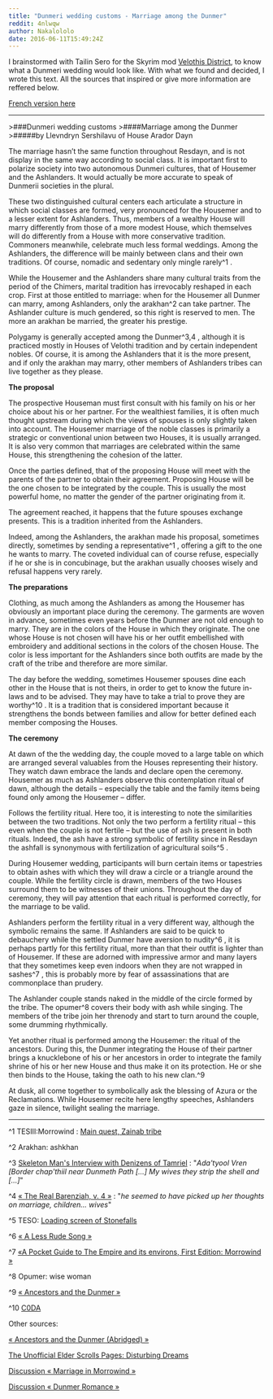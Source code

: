```yaml
---
title: "Dunmeri wedding customs - Marriage among the Dunmer"
reddit: 4nlwqw
author: Nakalololo
date: 2016-06-11T15:49:24Z
---
```


I brainstormed with Tailin Sero for the Skyrim mod [Velothis District](http://steamcommunity.com/sharedfiles/filedetails/?id=646267057), to know what a Dunmeri wedding would look like. With what we found and decided, I wrote this text. All the sources that inspired or give more information are reffered below.

[French version here](http://arador-dayn.fr/viewtopic.php?f=16&amp;t=724)

____________

&gt;###Dunmeri wedding customs
&gt;####Marriage among the Dunmer
&gt;#####by Llevndryn Sershilavu of House Arador Dayn


The marriage hasn’t the same function throughout Resdayn, and is not display in the same way according to social class. It is important first to polarize society into two autonomous Dunmeri cultures, that of Housemer and the Ashlanders. It would actually be more accurate to speak of Dunmerii societies in the plural.


These two distinguished cultural centers each articulate a structure in which social classes are formed, very pronounced for the Housemer and to a lesser extent for Ashlanders. Thus, members of a wealthy House will marry differently from those of a more modest House, which themselves will do differently from a House with more conservative tradition. Commoners meanwhile, celebrate much less formal weddings. Among the Ashlanders, the difference will be mainly between clans and their own traditions. Of course, nomadic and sedentary only mingle rarely^1 .


While the Housemer and the Ashlanders share many cultural traits from the period of the Chimers, marital tradition has irrevocably reshaped in each crop. First at those entitled to marriage: when for the Housemer all Dunmer can marry, among Ashlanders, only the arakhan^2 can take partner. The Ashlander culture is much gendered, so this right is reserved to men. The more an arakhan be married, the greater his prestige.


Polygamy is generally accepted among the Dunmer^3,4 , although it is practiced mostly in Houses of Velothi tradition and by certain independent nobles. Of course, it is among the Ashlanders that it is the more present, and if only the arakhan may marry, other members of Ashlanders tribes can live together as they please.


**The proposal**


The prospective Houseman must first consult with his family on his or her choice about his or her partner. For the wealthiest families, it is often much thought upstream during which the views of spouses is only slightly taken into account. The Housemer marriage of the noble classes is primarily a strategic or conventional union between two Houses, it is usually arranged. It is also very common that marriages are celebrated within the same House, this strengthening the cohesion of the latter.


Once the parties defined, that of the proposing House will meet with the parents of the partner to obtain their agreement. Proposing House will be the one chosen to be integrated by the couple. This is usually the most powerful home, no matter the gender of the partner originating from it.


The agreement reached, it happens that the future spouses exchange presents. This is a tradition inherited from the Ashlanders.


Indeed, among the Ashlanders, the arakhan made his proposal, sometimes directly, sometimes by sending a representative^1 , offering a gift to the one he wants to marry. The coveted individual can of course refuse, especially if he or she is in concubinage, but the arakhan usually chooses wisely and refusal happens very rarely.


**The preparations**


Clothing, as much among the Ashlanders as among the Housemer has obviously an important place during the ceremony. The garments are woven in advance, sometimes even years before the Dunmer are not old enough to marry. They are in the colors of the House in which they originate. The one whose House is not chosen will have his or her outfit embellished with embroidery and additional sections in the colors of the chosen House. The color is less important for the Ashlanders since both outfits are made by the craft of the tribe and therefore are more similar.


The day before the wedding, sometimes Housemer spouses dine each other in the House that is not theirs, in order to get to know the future in-laws and to be advised. They may have to take a trial to prove they are worthy^10 . It is a tradition that is considered important because it strengthens the bonds between families and allow for better defined each member composing the Houses.


**The ceremony**


At dawn of the the wedding day, the couple moved to a large table on which are arranged several valuables from the Houses representing their history. They watch dawn embrace the lands and declare open the ceremony. Housemer as much as Ashlanders observe this contemplation ritual of dawn, although the details – especially the table and the family items being found only among the Housemer – differ.


Follows the fertility ritual. Here too, it is interesting to note the similarities between the two traditions. Not only the two perform a fertility ritual – this even when the couple is not fertile – but the use of ash is present in both rituals. Indeed, the ash have a strong symbolic of fertility since in Resdayn the ashfall is synonymous with fertilization of agricultural soils^5 .


During Housemer wedding, participants will burn certain items or tapestries to obtain ashes with which they will draw a circle or a triangle around the couple. While the fertility circle is drawn, members of the two Houses surround them to be witnesses of their unions. Throughout the day of ceremony, they will pay attention that each ritual is performed correctly, for the marriage to be valid.


Ashlanders perform the fertility ritual in a very different way, although the symbolic remains the same. If Ashlanders are said to be quick to debauchery while the settled Dunmer have aversion to nudity^6 , it is perhaps partly for this fertility ritual, more than that their outfit is lighter than of Housemer. If these are adorned with impressive armor and many layers that they sometimes keep even indoors when they are not wrapped in sashes^7 , this is probably more by fear of assassinations that are commonplace than prudery.


The Ashlander couple stands naked in the middle of the circle formed by the tribe. The opumer^8 covers their body with ash while singing. The members of the tribe join her threnody and start to turn around the couple, some drumming rhythmically.


Yet another ritual is performed among the Housemer: the ritual of the ancestors. During this, the Dunmer integrating the House of their partner brings a knucklebone of his or her ancestors in order to integrate the family shrine of his or her new House and thus make it on its protection. He or she then binds to the House, taking the oath to his new clan.^9


At dusk, all come together to symbolically ask the blessing of Azura or the Reclamations. While Housemer recite here lengthy speeches, Ashlanders gaze in silence, twilight sealing the marriage.


____________

^1 TESIII:Morrowind : [Main quest, Zainab tribe](http://www.imperial-library.info/content/zainab-tribe)

^2 Arakhan: ashkhan

^3 [Skeleton Man's Interview with Denizens of Tamriel](http://www.imperial-library.info/content/interviews-skeleton-man) : "*Ada'tyool Vren [Border chap'thiil near Dunmeth Path […] My wives they strip the shell and […]*"

^4 [« The Real Barenziah, v. 4 »](http://www.uesp.net/wiki/Lore:The_Real_Barenziah,_v_4) : "*he seemed to have picked up her thoughts on marriage, children... wives*"

^5 TESO: [Loading screen of Stonefalls](http://www.uesp.net/wiki/Online:Loading_Screens)

^6 [« A Less Rude Song »](http://uesp.net/wiki/Morrowind:A_Less_Rude_Song)

^7 [«A Pocket Guide to The Empire and its environs, First Edition: Morrowind »](http://www.imperial-library.info/content/pocket-guide-empire-first-edition-morrowind)

^8 Opumer: wise woman

^9 [« Ancestors and the Dunmer »](http://www.imperial-library.info/content/ancestors-and-dunmer)

^10 [C0DA](http://c0da.es/t/c0da)

Other sources:

[« Ancestors and the Dunmer (Abridged) »](http://www.imperial-library.info/content/ancestors-and-dunmer-abridged)

[The Unofficial Elder Scrolls Pages: Disturbing Dreams](http://uesp.net/wiki/Morrowind:Sleepers_Awake#Disturbing_Dreams)

[Discussion « Marriage in Morrowind »](https://www.reddit.com/r/teslore/comments/2gre42/marriage_in_morrowind/)

[Discussion « Dunmer Romance »](http://www.teso-rp.com/mobile/forum/viewthread/m/9324623/id/12972312-talk-about-dunmer-romance)
